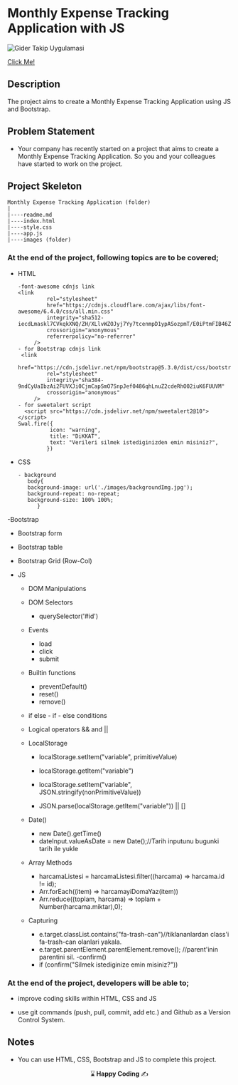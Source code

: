 # Monthly Expense Tracking Application with JS

![Gider Takip Uygulamasi](https://github.com/kaplanh/Aylik-Gider-Takip-Uygulamasi/assets/101884444/5383ad7b-22cd-49c0-a391-9736c52d1ab1)

[Click Me!](https://kaplanh.github.io/Aylik-Gider-Takip-Uygulamasi/)

## Description

The project aims to create a Monthly Expense Tracking Application using JS and Bootstrap.

## Problem Statement

- Your company has recently started on a project that aims to create a Monthly Expense Tracking Application. So you and your colleagues have started to work on the project.

## Project Skeleton 

```
Monthly Expense Tracking Application (folder)
|
|----readme.md                        
|----index.html  
|----style.css
|----app.js
|----images (folder)
``` 


### At the end of the project, following topics are to be covered;

- HTML
   ```
   -font-awesome cdnjs link
   <link
            rel="stylesheet"
            href="https://cdnjs.cloudflare.com/ajax/libs/font-awesome/6.4.0/css/all.min.css"
            integrity="sha512-iecdLmaskl7CVkqkXNQ/ZH/XLlvWZOJyj7Yy7tcenmpD1ypASozpmT/E0iPtmFIB46ZmdtAc9eNBvH0H/ZpiBw=="
            crossorigin="anonymous"
            referrerpolicy="no-referrer"
        />
   - for Bootstrap cdnjs link
    <link
            href="https://cdn.jsdelivr.net/npm/bootstrap@5.3.0/dist/css/bootstrap.min.css"
            rel="stylesheet"
            integrity="sha384-9ndCyUaIbzAi2FUVXJi0CjmCapSmO7SnpJef0486qhLnuZ2cdeRhO02iuK6FUUVM"
            crossorigin="anonymous"
        />
   - for sweetalert script
     <script src="https://cdn.jsdelivr.net/npm/sweetalert2@10"></script>
   Swal.fire({
             icon: "warning",
             title: "DiKKAT",
             text: "Verileri silmek istediginizden emin misiniz?",
            })
   ```
 
- CSS
  ```
  - background
     body{
     background-image: url('./images/backgroundImg.jpg');
     background-repeat: no-repeat;
     background-size: 100% 100%;
        }
  ```
-Bootstrap
 - Bootstrap form
 - Bootstrap table
 - Bootstrap Grid (Row-Col)
  
  

- JS
  - DOM Manipulations
  - DOM Selectors
     - querySelector('#id')
  - Events
     - load
     - click
     - submit
  - Builtin functions
     - preventDefault()
     - reset()
     - remove()  
  - if else - if - else conditions
  - Logical operators && and ||
  - LocalStorage
     - localStorage.setItem("variable", primitiveValue)
     - localStorage.getItem("variable")
       
     - localStorage.setItem("variable", JSON.stringify(nonPrimitiveValue))
     - JSON.parse(localStorage.getItem("variable")) || []
  - Date()
     - new Date().getTime()
     - dateInput.valueAsDate = new Date();//Tarih inputunu bugunki tarih ile yukle
   
  - Array Methods
     - harcamaListesi = harcamaListesi.filter((harcama) => harcama.id != id);
     - Arr.forEach((item) => harcamayiDomaYaz(item))
     - Arr.reduce((toplam, harcama) => toplam + Number(harcama.miktar),0);
  - Capturing
     - e.target.classList.contains("fa-trash-can")//tiklananlardan class'i fa-trash-can olanlari yakala.
     - e.target.parentElement.parentElement.remove(); //parent'inin parentini sil.
  -confirm()
     - if (confirm("Silmek istediginize emin misiniz?"))

    

### At the end of the project, developers will be able to;

- improve coding skills within HTML, CSS and JS 

- use git commands (push, pull, commit, add etc.) and Github as a Version Control System.


## Notes

- You can use HTML, CSS, Bootstrap and JS to complete this project.



<p align="center"> ⌛<strong> Happy Coding </strong> ✍ </p>


